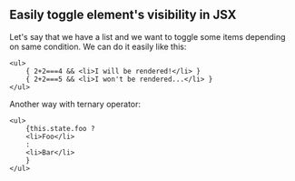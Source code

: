 ## Easily toggle element's visibility in JSX

Let's say that we have a list and we want to toggle some items depending on same condition. We can do it easily like this:

	<ul>
		{ 2+2===4 && <li>I will be rendered!</li> }
		{ 2+2===5 && <li>I won't be rendered...</li> }
	</ul>

Another way with ternary operator:

	<ul>
		{this.state.foo ?
		<li>Foo</li>
		:
		<li>Bar</li>
		}
	</ul>
